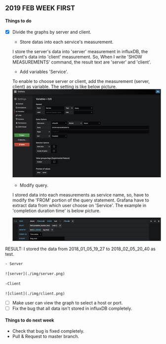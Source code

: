 ## 2019 FEB WEEK FIRST

#### Things to do

- [x] Divide the graphs by server and client.

	- Store datas into each service's measurement.
	
	I store the server's data into 'server' measurement in influxDB, the client's data into 'client' measurement. So, When I write 'SHOW MEASUREMENTS' command, the result text are 'server' and 'client'.

	- Add variables 'Service'.

	To enable to choose server or client, add the measurement (server, client) as variable. The setting is like below picture.
	![service_var](./img/Service_var.png)

	- Modify query.

	I stored data into each measurements as service name, so, have to modify the 'FROM' portion of the query statement. Grafana have to extract data from which user choose on 'Service'. The example in 'completion duration time' is below picture.

	![service_var_query](./img/service_var_query.png)

RESULT: I stored the data from 2018_01_05_19_27 to 2018_02_05_20_40 as test.

	- Server
	
	![server](./img/server.png)

	-Client
	
	![client](./img/client.png)
	 	
- [ ] Make user can view the graph to select a host or port.
- [ ] Fix the bug that all data isn't stored in influxDB completely.

#### Things to do next week

- Check that bug is fixed completely.
- Pull & Request to master branch. 
